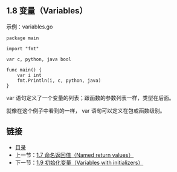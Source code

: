 ## 1.8 变量（Variables）

示例：variables.go

	package main

	import "fmt"

	var c, python, java bool

	func main() {
		var i int
		fmt.Println(i, c, python, java)
	}

var 语句定义了一个变量的列表；跟函数的参数列表一样，类型在后面。

就像在这个例子中看到的一样， var 语句可以定义在包或函数级别。

## 链接
* [目录](https://github.com/alphaeye/go-zh/blob/master/directory.md)
* 上一节：[1.7 命名返回值（Named return values）](https://github.com/alphaeye/go-zh/blob/master/01.07.md)
* 下一节：[1.9 初始化变量（Variables with initializers）](https://github.com/alphaeye/go-zh/blob/master/01.09.md)

